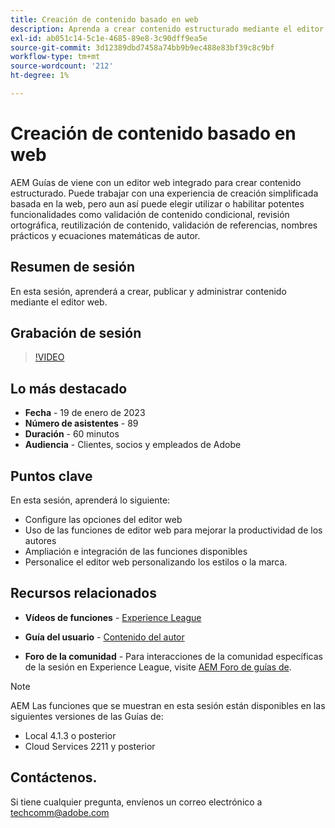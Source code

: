 ```yaml
---
title: Creación de contenido basado en web
description: Aprenda a crear contenido estructurado mediante el editor web.
exl-id: ab051c14-5c1e-4685-89e8-3c90dff9ea5e
source-git-commit: 3d12389dbd7458a74bb9b9ec488e83bf39c8c9bf
workflow-type: tm+mt
source-wordcount: '212'
ht-degree: 1%

---
```


# Creación de contenido basado en web

AEM Guías de viene con un editor web integrado para crear contenido estructurado. Puede trabajar con una experiencia de creación simplificada basada en la web, pero aun así puede elegir utilizar o habilitar potentes funcionalidades como validación de contenido condicional, revisión ortográfica, reutilización de contenido, validación de referencias, nombres prácticos y ecuaciones matemáticas de autor.

## Resumen de sesión

En esta sesión, aprenderá a crear, publicar y administrar contenido mediante el editor web.

## Grabación de sesión

>[!VIDEO](https://video.tv.adobe.com/v/3414171/dita-authoring-ccms-web-author?quality=12&learn=on)

## Lo más destacado

- **Fecha** - 19 de enero de 2023
- **Número de asistentes** - 89
- **Duración** - 60 minutos
- **Audiencia** - Clientes, socios y empleados de Adobe

## Puntos clave

En esta sesión, aprenderá lo siguiente:
- Configure las opciones del editor web
- Uso de las funciones de editor web para mejorar la productividad de los autores
- Ampliación e integración de las funciones disponibles
- Personalice el editor web personalizando los estilos o la marca.

## Recursos relacionados

- **Vídeos de funciones** -  [Experience League](https://experienceleague.adobe.com/docs/experience-manager-guides-learn/videos/advanced-user-guide/overview.html?lang=en)

- **Guía del usuario** - [Contenido del autor](https://help.adobe.com/en_US/xml-documentation-for-adobe-experience-manager/index.html#t=DXML-master-map/authoring-content.html)

- **Foro de la comunidad** - Para interacciones de la comunidad específicas de la sesión en Experience League, visite  [AEM Foro de guías de](https://experienceleaguecommunities.adobe.com/t5/experience-manager-guides/bd-p/xml-documentation-discussions).

>[!NOTE]
>
> AEM Las funciones que se muestran en esta sesión están disponibles en las siguientes versiones de las Guías de:
> - Local 4.1.3 o posterior
> - Cloud Services 2211 y posterior


## Contáctenos.

Si tiene cualquier pregunta, envíenos un correo electrónico a <techcomm@adobe.com>
